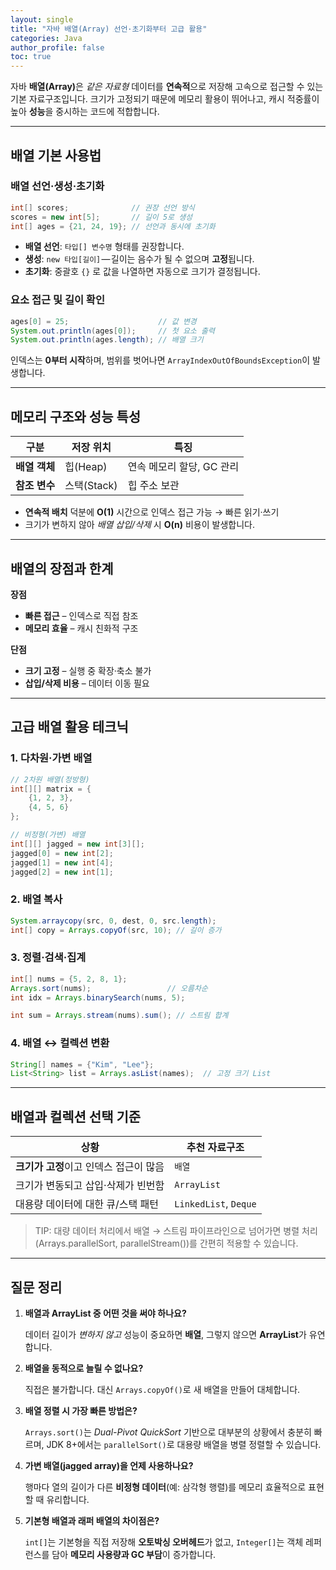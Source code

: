 ```yaml
---
layout: single
title: "자바 배열(Array) 선언·초기화부터 고급 활용"
categories: Java
author_profile: false
toc: true
---
```


자바 **배열(Array)**﻿은 *같은 자료형* 데이터를 **연속적**으로 저장해 고속으로 접근할 수 있는 기본 자료구조입니다. 크기가 고정되기 때문에 메모리 활용이 뛰어나고, 캐시 적중률이 높아 **성능**을 중시하는 코드에 적합합니다.

------

## 배열 기본 사용법

### 배열 선언·생성·초기화

```java
int[] scores;              // 권장 선언 방식
scores = new int[5];       // 길이 5로 생성
int[] ages = {21, 24, 19}; // 선언과 동시에 초기화
```

- **배열 선언**: `타입[] 변수명` 형태를 권장합니다.
- **생성**: `new 타입[길이]` — 길이는 음수가 될 수 없으며 **고정**됩니다.
- **초기화**: 중괄호 `{}` 로 값을 나열하면 자동으로 크기가 결정됩니다.

### 요소 접근 및 길이 확인

```java
ages[0] = 25;                    // 값 변경
System.out.println(ages[0]);     // 첫 요소 출력
System.out.println(ages.length); // 배열 크기
```

인덱스는 **0부터 시작**하며, 범위를 벗어나면 `ArrayIndexOutOfBoundsException`이 발생합니다.

------

## 메모리 구조와 성능 특성

| 구분          | 저장 위치   | 특징                      |
| ------------- | ----------- | ------------------------- |
| **배열 객체** | 힙(Heap)    | 연속 메모리 할당, GC 관리 |
| **참조 변수** | 스택(Stack) | 힙 주소 보관              |

- **연속적 배치** 덕분에 **O(1)** 시간으로 인덱스 접근 가능 → 빠른 읽기·쓰기
- 크기가 변하지 않아 *배열 삽입/삭제* 시 **O(n)** 비용이 발생합니다.

------

## 배열의 장점과 한계

**장점**

- **빠른 접근** – 인덱스로 직접 참조
- **메모리 효율** – 캐시 친화적 구조

**단점**

- **크기 고정** – 실행 중 확장·축소 불가
- **삽입/삭제 비용** – 데이터 이동 필요

------

## 고급 배열 활용 테크닉

### 1. 다차원·가변 배열

```java
// 2차원 배열(정방형)
int[][] matrix = {
    {1, 2, 3},
    {4, 5, 6}
};

// 비정형(가변) 배열
int[][] jagged = new int[3][];
jagged[0] = new int[2];
jagged[1] = new int[4];
jagged[2] = new int[1];
```

### 2. 배열 복사

```java
System.arraycopy(src, 0, dest, 0, src.length);
int[] copy = Arrays.copyOf(src, 10); // 길이 증가
```

### 3. 정렬·검색·집계

```java
int[] nums = {5, 2, 8, 1};
Arrays.sort(nums);                 // 오름차순
int idx = Arrays.binarySearch(nums, 5);

int sum = Arrays.stream(nums).sum(); // 스트림 합계
```

### 4. 배열 ↔ 컬렉션 변환

```java
String[] names = {"Kim", "Lee"};
List<String> list = Arrays.asList(names);  // 고정 크기 List
```

------

## 배열과 컬렉션 선택 기준

| 상황                                   | 추천 자료구조         |
| -------------------------------------- | --------------------- |
| **크기가 고정**이고 인덱스 접근이 많음 | `배열`                |
| 크기가 변동되고 삽입·삭제가 빈번함     | `ArrayList`           |
| 대용량 데이터에 대한 큐/스택 패턴      | `LinkedList`, `Deque` |

> TIP: 대량 데이터 처리에서 배열 → 스트림 파이프라인으로 넘어가면 병렬 처리 (Arrays.parallelSort, parallelStream())를 간편히 적용할 수 있습니다.

------

## 질문 정리

1. **배열과 ArrayList 중 어떤 것을 써야 하나요?**

   데이터 길이가 *변하지 않고* 성능이 중요하면 **배열**, 그렇지 않으면 **ArrayList**가 유연합니다.

2. **배열을 동적으로 늘릴 수 없나요?**

   직접은 불가합니다. 대신 `Arrays.copyOf()`로 새 배열을 만들어 대체합니다.

3. **배열 정렬 시 가장 빠른 방법은?**

   `Arrays.sort()`는 *Dual-Pivot QuickSort* 기반으로 대부분의 상황에서 충분히 빠르며, JDK 8+에서는 `parallelSort()`로 대용량 배열을 병렬 정렬할 수 있습니다.

4. **가변 배열(jagged array)을 언제 사용하나요?**

   행마다 열의 길이가 다른 **비정형 데이터**(예: 삼각형 행렬)를 메모리 효율적으로 표현할 때 유리합니다.

5. **기본형 배열과 래퍼 배열의 차이점은?**

   `int[]`는 기본형을 직접 저장해 **오토박싱 오버헤드**가 없고, `Integer[]`는 객체 레퍼런스를 담아 **메모리 사용량과 GC 부담**이 증가합니다.
